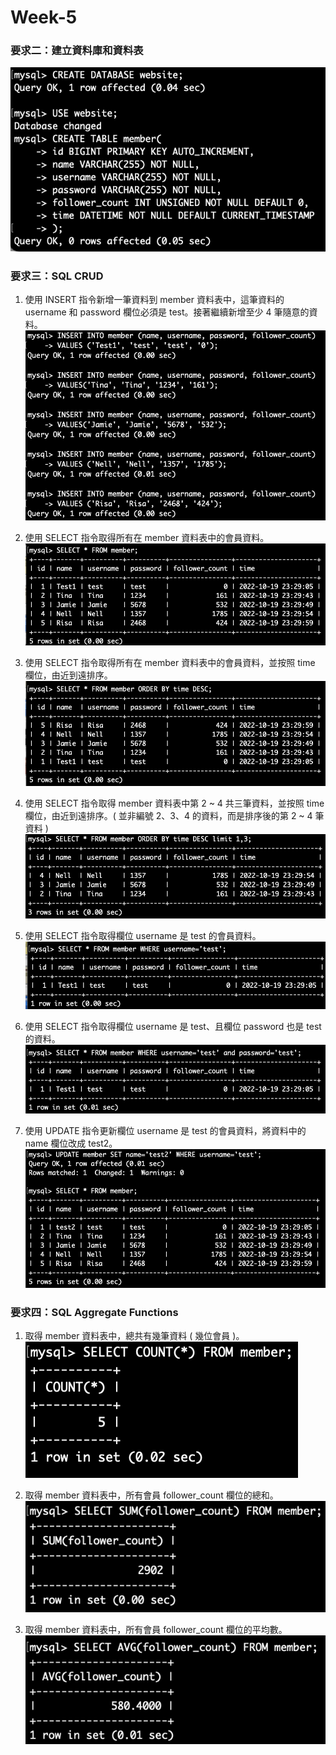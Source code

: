 # Week-5

### 要求⼆：建立資料庫和資料表
![request-2](/week5-img/request-2.png)



### 要求三：SQL CRUD
1. 使⽤ INSERT 指令新增⼀筆資料到 member 資料表中，這筆資料的 username 和 password 欄位必須是 test。接著繼續新增⾄少 4 筆隨意的資料。<br/>
![request-3-1](/week5-img/request-3-1.png)

2. 使⽤ SELECT 指令取得所有在 member 資料表中的會員資料。<br/>
![request-3-2](/week5-img/request-3-2.png)

3. 使⽤ SELECT 指令取得所有在 member 資料表中的會員資料，並按照 time 欄位，由近到遠排序。<br/>
![request-3-3](/week5-img/request-3-3.png)

4. 使⽤ SELECT 指令取得 member 資料表中第 2 ~ 4 共三筆資料，並按照 time 欄位，由近到遠排序。( 並非編號 2、3、4 的資料，⽽是排序後的第 2 ~ 4 筆資料 )<br/>
![request-3-4](/week5-img/request-3-4.png)

5. 使⽤ SELECT 指令取得欄位 username 是 test 的會員資料。<br/>
![request-3-5](/week5-img/request-3-5.png)

6. 使⽤ SELECT 指令取得欄位 username 是 test、且欄位 password 也是 test 的資料。<br/>
![request-3-6](/week5-img/request-3-6.png)

7. 使⽤ UPDATE 指令更新欄位 username 是 test 的會員資料，將資料中的 name 欄位改成 test2。<br/>
![request-3-7](/week5-img/request-3-7.png)



### 要求四：SQL Aggregate Functions
1. 取得 member 資料表中，總共有幾筆資料 ( 幾位會員 )。<br/>
![request-4-1](/week5-img/request-4-1.png)

2. 取得 member 資料表中，所有會員 follower_count 欄位的總和。<br/>
![request-4-2](/week5-img/request-4-2.png)

3. 取得 member 資料表中，所有會員 follower_count 欄位的平均數。<br/>
![request-4-3](/week5-img/request-4-3.png)
